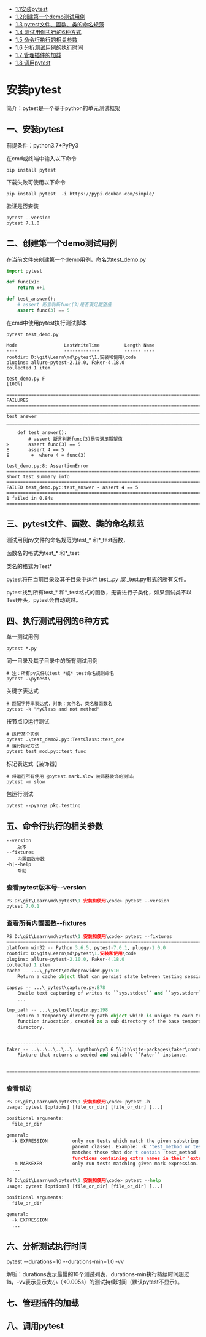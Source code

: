 - [1.1安装pytest](1.安装和使用/md/1.安装和使用.md#一安装pytest)
- [1.2创建第一个demo测试用例](1.安装和使用/md/1.安装和使用.md#二创建第一个demo测试用例)
- [1.3 pytest文件、函数、类的命名规范](1.安装和使用/md/1.安装和使用.md#三pytest文件函数类的命名规范)
- [1.4 测试用例执行的6种方式](1.安装和使用/md/1.安装和使用.md#四执行测试用例的6种方式)
- [1.5 命令行执行的相关参数](1.安装和使用/md/1.安装和使用.md#五命令行执行的相关参数)
- [1.6 分析测试用例的执行时间](1.安装和使用/md/1.安装和使用.md#六分析测试执行时间)
- [1.7 管理插件的加载](1.安装和使用/md/1.安装和使用.md#七管理插件的加载)
- [1.8 调用pytest](1.安装和使用/md/1.安装和使用.md#八调用pytest)


# 安装pytest
简介：pytest是一个基于python的单元测试框架
## 一、安装pytest
前提条件：python3.7+PyPy3

在cmd或终端中输入以下命令
```shell
pip install pytest
```
下载失败可使用以下命令
```shell
pip install pytest  -i https://pypi.douban.com/simple/
```
验证是否安装
```shell
pytest --version
pytest 7.1.0
```
## 二、创建第一个demo测试用例
在当前文件夹创建第一个demo用例，命名为[test_demo.py](../code/test_demo.py)
```python
import pytest

def func(x):
    return x+1

def test_answer():
    # assert 断言判断func(3)是否满足期望值
    assert func(3) == 5
```
在cmd中使用pytest执行测试脚本
```shell
pytest test_demo.py

Mode                 LastWriteTime         Length Name
----                 -------------         ------ ----
rootdir: D:\git\Learn\md\pytest\1.安装和使用\code
plugins: allure-pytest-2.10.0, Faker-4.18.0
collected 1 item

test_demo.py F                                                                                                                                                                    [100%]

======================================================================================= FAILURES =======================================================================================
_____________________________________________________________________________________ test_answer ______________________________________________________________________________________

    def test_answer():
        # assert 断言判断func(3)是否满足期望值
>       assert func(3) == 5
E       assert 4 == 5
E        +  where 4 = func(3)

test_demo.py:8: AssertionError
=============================================================================== short test summary info ================================================================================
FAILED test_demo.py::test_answer - assert 4 == 5
================================================================================== 1 failed in 0.84s ===================================================================================
```
## 三、pytest文件、函数、类的命名规范
测试用例py文件的命名规范为test_* 和*_test函数，

函数名的格式为test_* 和*_test

类名的格式为Test* 

pytest将在当前目录及其子目录中运行 ​test_*.py​ 或 ​*_test.py​ 形式的所有文件。

pytest找到所有test_* 和*_test格式的函数，无需进行子类化，如果测试类不以Test开头，pytest会自动跳过。

## 四、执行测试用例的6种方式
单一测试用例
```
pytest *.py
```

同一目录及其子目录中的所有测试用例
```
# 注：所有py文件以test_*或*_test命名规则命名
pytest .\pytest\
```

关键字表达式
```
# 匹配字符串表达式，对象：文件名、类名和函数名
pytest -k "MyClass and not method"
```
	
按节点ID运行测试
```
# 运行某个实例
pytest .\test_demo2.py::TestClass::test_one
# 运行指定方法
pytest test_mod.py::test_func
```
	
标记表达式【装饰器】
```
# 将运行所有使用 ​@pytest.mark.slow​ 装饰器装饰的测试。
pytest -m slow
```
	
包运行测试
```
pytest --pyargs pkg.testing
```

## 五、命令行执行的相关参数
	--version
		版本
	--fixtures
		内置函数参数
	-h|--help
		帮助

### 查看pytest版本号--version
```python
PS D:\git\Learn\md\pytest\1.安装和使用\code> pytest --version
pytest 7.0.1
```
### 查看所有内置函数--fixtures
```python
PS D:\git\Learn\md\pytest\1.安装和使用\code> pytest --fixtures   
========================================================================================== test session starts ===========================================================================================
platform win32 -- Python 3.6.5, pytest-7.0.1, pluggy-1.0.0
rootdir: D:\git\Learn\md\pytest\1.安装和使用\code
plugins: allure-pytest-2.10.0, Faker-4.18.0
collected 1 item
cache -- ...\_pytest\cacheprovider.py:510
    Return a cache object that can persist state between testing sessions.

capsys -- ...\_pytest\capture.py:878
    Enable text capturing of writes to ``sys.stdout`` and ``sys.stderr``.
	...

tmp_path -- ...\_pytest\tmpdir.py:198
    Return a temporary directory path object which is unique to each test
    function invocation, created as a sub directory of the base temporary
    directory.


--------------------------------------------------------------------------- fixtures defined from faker.contrib.pytest.plugin ---------------------------------------------------------------------------- 
faker -- ..\..\..\..\..\..\python\py3_6_5\lib\site-packages\faker\contrib\pytest\plugin.py:24
    Fixture that returns a seeded and suitable ``Faker`` instance.


========================================================================================= no tests ran in 0.14s ==========================================================================================
```
### 查看帮助
```python
PS D:\git\Learn\md\pytest\1.安装和使用\code> pytest -h   
usage: pytest [options] [file_or_dir] [file_or_dir] [...]

positional arguments:
  file_or_dir

general:
  -k EXPRESSION         only run tests which match the given substring expression. An expression is a python evaluatable expression where all names are substring-matched against test names and their     
                        parent classes. Example: -k 'test_method or test_other' matches all test functions and classes whose name contains 'test_method' or 'test_other', while -k 'not test_method'       
                        matches those that don't contain 'test_method' in their names. -k 'not test_method and not test_other' will eliminate the matches. Additionally keywords are matched to classes and
                        functions containing extra names in their 'extra_keyword_matches' set, as well as functions which have names assigned directly to them. The matching is case-insensitive.
  -m MARKEXPR           only run tests matching given mark expression.
  ...

PS D:\git\Learn\md\pytest\1.安装和使用\code> pytest --help
usage: pytest [options] [file_or_dir] [file_or_dir] [...]

positional arguments:
  file_or_dir

general:
  -k EXPRESSION    
  ...
```
## 六、分析测试执行时间
pytest --durations=10 --durations-min=1.0  -vv

解析：durations表示最慢的10个测试列表，durations-min执行持续时间超过1s，-vv​表示显示太小（<0.005s）的测试持续时间（默认pytest不显示）。

## 七、管理插件的加载
## 八、调用pytest
